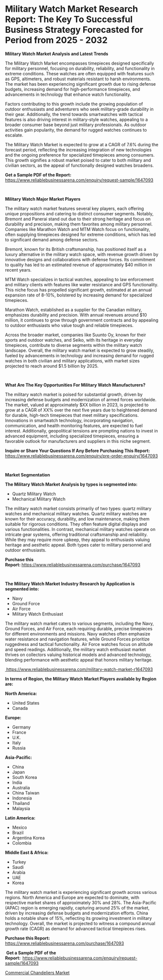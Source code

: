 <p><h1>Military Watch Market Research Report: The Key To Successful Business Strategy Forecasted for Period from 2025 - 2032</h1></p><p><strong>Military Watch Market Analysis and Latest Trends</strong></p>
<p><p>The Military Watch Market encompasses timepieces designed specifically for military personnel, focusing on durability, reliability, and functionality in extreme conditions. These watches are often equipped with features such as GPS, altimeters, and robust materials resistant to harsh environments. The market has been experiencing significant growth due to rising defense budgets, increasing demand for high-performance timepieces, and advancements in technology that enhance watch functionality.</p><p>Factors contributing to this growth include the growing population of outdoor enthusiasts and adventurers who seek military-grade durability in their gear. Additionally, the trend towards smartwatches with tactical features is also driving interest in military-style watches, appealing to a broader consumer base beyond just military professionals. As outdoor activities gain popularity, the demand for rugged watches continues to escalate.</p><p>The Military Watch Market is expected to grow at a CAGR of 7.6% during the forecast period, reflecting the increasing integration of new technologies and the ongoing preference for specialized timepieces among consumers. This growth signifies a robust market poised to cater to both military and civilian sectors, as the appeal of functionally designed watches broadens.</p></p>
<p><strong>Get a Sample PDF of the Report:&nbsp;</strong> <a href="https://www.reliablebusinessarena.com/enquiry/request-sample/1647093?utm_campaign=2288&utm_medium=2&utm_source=Github&utm_content=ia&utm_term=08022025&utm_id=military-watch">https://www.reliablebusinessarena.com/enquiry/request-sample/1647093</a></p>
<p>&nbsp;</p>
<p><strong>Military Watch Major Market Players</strong></p>
<p><p>The military watch market features several key players, each offering unique propositions and catering to distinct consumer segments. Notably, Bremont and Panerai stand out due to their strong heritage and focus on durability and precision, making them favorites among military personnel. Companies like Marathon Watch and MTM Watch focus on functionality, often supplying timepieces designed for extreme conditions, which has led to significant demand among defense sectors.</p><p>Bremont, known for its British craftsmanship, has positioned itself as a luxury alternative in the military watch space, with revenue growth driven by innovative designs and collaborations with defense forces. Its commitment to quality has led to an estimated revenue of approximately $40 million in recent years.</p><p>MTM Watch specializes in tactical watches, appealing to law enforcement and military clients with features like water resistance and GPS functionality. This niche focus has propelled significant growth, estimated at an annual expansion rate of 8-10%, bolstered by increasing demand for specialized timepieces.</p><p>Marathon Watch, established as a supplier for the Canadian military, emphasizes durability and precision. With annual revenues around $10 million, it continues to grow through government contracts and by appealing to outdoor enthusiasts who value tough and reliable timepieces.</p><p>Across the broader market, companies like Suunto Oy, known for their sports and outdoor watches, and Seiko, with its heritage in everyday timepieces, contribute to diverse segments within the military watch landscape. Overall, the military watch market is expected to grow steadily, fueled by advancements in technology and increasing demand for rugged watches in both civilian and military applications, with market sizes projected to reach around $1.5 billion by 2025.</p></p>
<p>&nbsp;</p>
<p><strong>What Are The Key Opportunities For Military Watch Manufacturers?</strong></p>
<p><p>The military watch market is poised for substantial growth, driven by increasing defense budgets and modernization of armed forces worldwide. The market, valued at approximately $XX billion in 2023, is projected to grow at a CAGR of XX% over the next five years due to heightened demand for durable, high-tech timepieces that meet military specifications. Innovations in smartwatch technology, incorporating navigation, communication, and health monitoring features, are expected to fuel interest. Additionally, geopolitical tensions are prompting nations to invest in advanced equipment, including specialized timepieces, ensuring a favorable outlook for manufacturers and suppliers in this niche segment.</p></p>
<p><strong>Inquire or Share Your Questions If Any Before Purchasing This Report:</strong> <a href="https://www.reliablebusinessarena.com/enquiry/pre-order-enquiry/1647093?utm_campaign=2288&utm_medium=2&utm_source=Github&utm_content=ia&utm_term=08022025&utm_id=military-watch">https://www.reliablebusinessarena.com/enquiry/pre-order-enquiry/1647093</a></p>
<p>&nbsp;</p>
<p><strong>Market Segmentation</strong></p>
<p><strong>The Military Watch Market Analysis by types is segmented into:</strong></p>
<p><ul><li>Quartz Military Watch</li><li>Mechanical Military Watch</li></ul></p>
<p><p>The military watch market consists primarily of two types: quartz military watches and mechanical military watches. Quartz military watches are known for their accuracy, durability, and low maintenance, making them suitable for rigorous conditions. They often feature digital displays and various functionalities. In contrast, mechanical military watches operate on intricate gear systems, offering traditional craftsmanship and reliability. While they may require more upkeep, they appeal to enthusiasts valuing heritage and aesthetic appeal. Both types cater to military personnel and outdoor enthusiasts.</p></p>
<p><strong>Purchase this Report:&nbsp;</strong><a href="https://www.reliablebusinessarena.com/purchase/1647093?utm_campaign=2288&utm_medium=2&utm_source=Github&utm_content=ia&utm_term=08022025&utm_id=military-watch">https://www.reliablebusinessarena.com/purchase/1647093</a></p>
<p>&nbsp;</p>
<p><strong>The Military Watch Market Industry Research by Application is segmented into:</strong></p>
<p><ul><li>Navy</li><li>Ground Force</li><li>Air Force</li><li>Military Watch Enthusiast</li></ul></p>
<p><p>The military watch market caters to various segments, including the Navy, Ground Forces, and Air Force, each requiring durable, precise timepieces for different environments and missions. Navy watches often emphasize water resistance and navigation features, while Ground Forces prioritize ruggedness and tactical functionality. Air Force watches focus on altitude and speed readings. Additionally, the military watch enthusiast market thrives on collectors valuing historical models and advanced technology, blending performance with aesthetic appeal that honors military heritage.</p></p>
<p><a href="https://www.reliablebusinessarena.com/military-watch-market-r1647093?utm_campaign=2288&utm_medium=2&utm_source=Github&utm_content=ia&utm_term=08022025&utm_id=military-watch">&nbsp;https://www.reliablebusinessarena.com/military-watch-market-r1647093</a></p>
<p><strong>In terms of Region, the Military Watch Market Players available by Region are:</strong></p>
<p>
    <p> <strong> North America: </strong>
        <ul>
            <li>United States</li>
            <li>Canada</li>
        </ul>
        </p> 
    <p> <strong> Europe: </strong>
        <ul>
            <li>Germany</li>
            <li>France</li>
            <li>U.K.</li>
            <li>Italy</li>
            <li>Russia</li>
        </ul>
        </p> 
    <p> <strong> Asia-Pacific: </strong>
        <ul>
            <li>China</li>
            <li>Japan</li>
            <li>South Korea</li>
            <li>India</li>
            <li>Australia</li>
            <li>China Taiwan</li>
            <li>Indonesia</li>
            <li>Thailand</li>
            <li>Malaysia</li>
        </ul>
        </p> 
    <p> <strong> Latin America: </strong>
        <ul>
            <li>Mexico</li>
            <li>Brazil</li>
            <li>Argentina Korea</li>
            <li>Colombia</li>
        </ul>
        </p> 
    <p> <strong> Middle East & Africa: </strong>
        <ul>
            <li>Turkey</li>
            <li>Saudi</li>
            <li>Arabia</li>
            <li>UAE</li>
            <li>Korea</li>
        </ul>
    </p>
    </p>
<p><p>The military watch market is experiencing significant growth across various regions. North America and Europe are expected to dominate, with respective market shares of approximately 30% and 28%. The Asia-Pacific (APAC) region is emerging rapidly, capturing around 25% of the market, driven by increasing defense budgets and modernization efforts. China holds a notable share of 15%, reflecting its growing investment in military technology. Overall, the market is projected to witness a compound annual growth rate (CAGR) as demand for advanced tactical timepieces rises.</p></p>
<p><strong>Purchase this Report: </strong><a href="https://www.reliablebusinessarena.com/purchase/1647093?utm_campaign=2288&utm_medium=2&utm_source=Github&utm_content=ia&utm_term=08022025&utm_id=military-watch">https://www.reliablebusinessarena.com/purchase/1647093</a></p>
<p>&nbsp;<strong>Get a Sample PDF of the Report:&nbsp;&nbsp;</strong><a href="https://www.reliablebusinessarena.com/enquiry/request-sample/1647093?utm_campaign=2288&utm_medium=2&utm_source=Github&utm_content=ia&utm_term=08022025&utm_id=military-watch">https://www.reliablebusinessarena.com/enquiry/request-sample/1647093</a></p>
<p><strong></strong></p>
<p><p><a href="https://github.com/krinerstormy331/Market-Research-Report-List-1/blob/main/commercial-chandeliers-market.md?utm_campaign=2288&utm_medium=2&utm_source=Github&utm_content=ia&utm_term=08022025&utm_id=military-watch">Commercial Chandeliers Market</a></p></p>